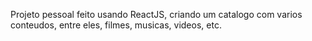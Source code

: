 Projeto pessoal feito usando ReactJS, criando um catalogo com varios conteudos, 
entre eles, filmes, musicas, videos, etc.